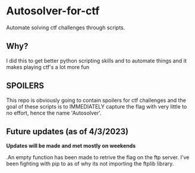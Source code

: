 # Autosolver-for-ctf
Automate solving ctf challenges through scripts.
## Why?
I did this to get better python scripting skills and to automate things and it makes playing ctf's a lot more fun
## SPOILERS
This repo is obviously going to contain spoilers for ctf challenges and the goal of these scripts is to IMMEDIATELY capture the flag with very little to no  effort, hence the name 'Autosolver'.  
## Future updates (as of 4/3/2023)
**Updates will be made and met mostly on weekends** 

.An empty function has been made to retrive the flag on the ftp server. I've been fighting with pip to as of why its not importing the ftplib library.

